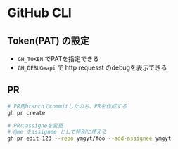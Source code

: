 # GitHub CLI

## Token(PAT) の設定

* `GH_TOKEN` でPATを指定できる
* `GH_DEBUG=api` で http requesst のdebugを表示できる

## PR

```sh
# PR用branchでcommitしたのち、PRを作成する
gh pr create

# PRのassigneを変更
# @me をassignee として特別に使える
gh pr edit 123 --repo ymgyt/foo --add-assignee ymgyt
```

